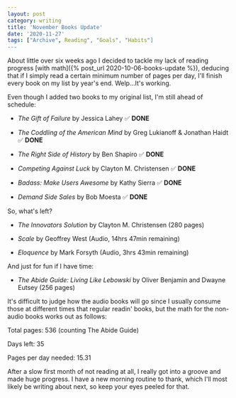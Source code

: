 ```yaml
---
layout: post
category: writing
title: 'November Books Update'
date: '2020-11-27'
tags: ["Archive", Reading", "Goals", "Habits"]
---
```


About little over six weeks ago I decided to tackle my lack of reading progress [with math]({% post_url 2020-10-06-books-update %}), deducing that if I simply read a certain minimum number of pages per day, I'll finish every book on my list by year's end. Welp...It's working.

<!--more-->

Even though I added two books to my original list, I'm still ahead of schedule:

* _The Gift of Failure_ by Jessica Lahey ✅ **DONE**

* _The Coddling of the American Mind_ by Greg Lukianoff & Jonathan Haidt ✅ **DONE**

* _The Right Side of History_ by Ben Shapiro ✅ **DONE**

* _Competing Against Luck_ by Clayton M. Christensen ✅ **DONE**

* _Badass: Make Users Awesome_ by Kathy Sierra ✅ **DONE**

* _Demand Side Sales_ by Bob Moesta ✅ **DONE**

So, what's left?

* _The Innovators Solution_ by Clayton M. Christensen (280 pages)

* _Scale_ by Geoffrey West (Audio, 14hrs 47min remaining)

* _Eloquence_ by Mark Forsyth (Audio, 3hrs 43min remaining)

And just for fun if I have time:

* _The Abide Guide: Living Like Lebowski_ by Oliver Benjamin and Dwayne Eutsey (256 pages)

It's difficult to judge how the audio books will go since I usually consume those at different times that regular readin' books, but the math for the non-audio books works out as follows:

Total pages: 536 (counting The Abide Guide)

Days left: 35

Pages per day needed: 15.31

After a slow first month of not reading at all, I really got into a groove and made huge progress. I have a new morning routine to thank, which I'll most likely be writing about next, so keep your eyes peeled for that.